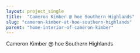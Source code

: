 ```yaml
---
layout: project_single
title:  "Cameron Kimber @ hoe Southern Highlands"
slug: "cameron-kimber-at-hoe-southern-highlands"
parent: "home-interior-of-cameron-kimber"
---
```

Cameron Kimber @ hoe Southern Highlands